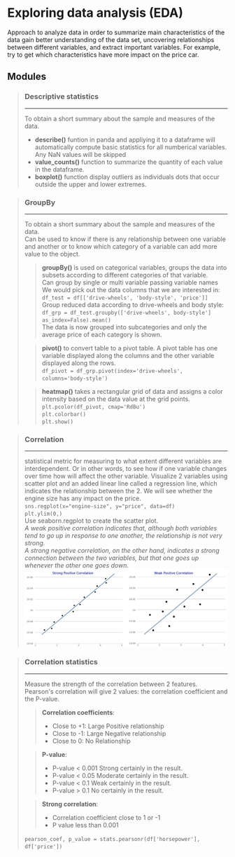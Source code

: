 # Exploring data analysis (EDA)
Approach to analyze data in order to summarize main characteristics of the data gain better understanding of the data set, uncovering relationships between different variables, and extract important variables. For example, try to get which characteristics have more impact on the price car.


## Modules

> ### Descriptive statistics  
> ------------------------
> To obtain a short summary about the sample and measures of the data.  
> - **describe()** funtion in panda and appliying it to a dataframe will automatically compute basic statistics for all numberical variables.  
> Any NaN values will be skipped  
> - **value_counts()** function to summarize the quantity of each value in the dataframe.  
> - **boxplot()** function display outliers as individuals dots that occur outside the upper and lower extremes.


> ### GroupBy  
> ------------------------
> To obtain a short summary about the sample and measures of the data.  
> Can be used to know if there is any relationship between one variable and another or to know which category of a variable can add more value to the object.  
>> **groupBy()** is used on categorical variables, groups the data into subsets according to different categories of that variable.  
>> Can group by single or multi variable passing variable names  
>> We would pick out the data columns that we are interested in:  
>> ``df_test = df[['drive-wheels', 'body-style', 'price']]``  
>> Group reduced data according to drive-wheels and body style:  
>> ``df_grp = df_test.groupby(['drive-wheels', body-style'] as_index=False).mean()``  
>> The data is now grouped into subcategories and only the average price of each category is shown.  
>
>> **pivot()** to convert table to a pivot table. A pivot table has one variable displayed along the columns and the other variable displayed along the rows.  
>> ``df_pivot = df_grp.pivot(index='drive-wheels', columns='body-style')``  
>
>> **heatmap()** takes a rectangular grid of data and assigns a color intensity based on the data value at the grid points.  
>> ``plt.pcolor(df_pivot, cmap='RdBu')``  
>> ``plt.colorbar()``  
>> ``plt.show()``  
>

> ### Correlation  
> ------------- 
> statistical metric for measuring to what extent different variables are interdependent. Or in other words, to see how if one variable changes over time how will affect the other variable.
> Visualize 2 variables using scatter plot and an added linear line called a regression line, which indicates the relationship between the 2. 
> We will see whether the engine size has any impact on the price.  
> ``sns.regplot(x="engine-size", y="price", data=df)``  
> ``plt.ylim(0,)``  
> Use seaborn.regplot to create the scatter plot.  
> *A weak positive correlation indicates that, although both variables tend to go up in response to one another, the relationship is not very strong.*  
> *A strong negative correlation, on the other hand, indicates a strong connection between the two variables, but that one goes up whenever the other one goes down.*  
> ![](https://github.com/nereacal/python-data-science/blob/main/analyzing-data/images/StrongWeak_Positive_Correlation.jpeg)  
>

> ### Correlation statistics
> -------------  
> Measure the strength of the correlation between 2 features.
> Pearson's correlation will give 2 values: the correlation coefficient and the P-value.  
>> **Correlation coefficients**:  
>> - Close to +1: Large Positive relationship
>> - Close to -1: Large Negative relationship 
>> - Close to 0: No Relationship
>
>> **P-value**:  
>> - P-value < 0.001 Strong certainly in the result.  
>> - P-value < 0.05 Moderate certainly in the result. 
>> - P-value < 0.1 Weak certainly in the result.
>> - P-value > 0.1 No certainly in the result.  
>
>> **Strong correlation**: 
>> - Correlation coefficient close to 1 or -1
>> - P value less than 0.001  
>
> ``pearson_coef, p_value = stats.pearsonr(df['horsepower'], df['price'])``
>




